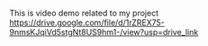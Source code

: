 This is video demo related to my project
https://drive.google.com/file/d/1rZREX75-9nmsKJqiVd5stgNt8US9hm1-/view?usp=drive_link
